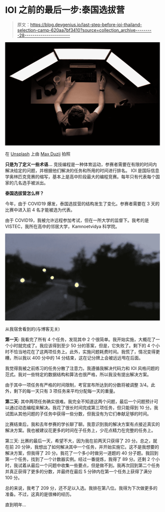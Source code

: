 # IOI 之前的最后一步:泰国选拔营

> 原文：<https://blog.devgenius.io/last-step-before-ioi-thailand-selection-camp-620aa7bf3410?source=collection_archive---------28----------------------->

![](img/a4722d38232b310b436fef4ba5a37578.png)

在 [Unsplash](https://unsplash.com?utm_source=medium&utm_medium=referral) 上由 [Max Duzij](https://unsplash.com/@max_duz?utm_source=medium&utm_medium=referral) 拍照

**只是为了定义一些术语…**
竞技编程是一种体育运动，参赛者需要在有限的时间内解决给定的问题，并根据他们解决的任务和所用的时间进行排名。
IOI 是国际信息学奥林匹克竞赛的缩写，基本上是高中阶段最大的编程竞赛。每年只有代表每个国家的几名选手被派出。

**泰国选拔营怎么样？**

今年，由于 COVID19 爆发，泰国选拔营的结构发生了变化。参赛者需要在 3 天的比赛中进入前 4 名才能被选为代表。

由于 COVID19，我被允许远程参加考试，但在一所大学的监督下。我考的是 VISTEC，我所在高中的邻居大学，Kamnoetvidya 科学院。

![](img/c8683c9b394ffb1a753d4ee72291e490.png)

从我宿舍看到的(与博客无关)

**第一天:**
我看完了所有 4 个任务，发现其中 2 个很简单。我开始实施，大概花了一个小时就完成了。我应该得到至少 50 分的答案，但是，它失败了。剩下的 4 个小时不恰当地花在了这两项任务上。此外，实施问题耗费时间。我慌了，情况变得更糟，所以我以 400 分中的 14 分结束，这在记分牌上会被远远甩在后面。

我觉得我被之前练习的任务分散了注意力。我遵循我解决代码力和 IOI 风格问题的范式。我对一些特定的数据结构和算法也很严格，所以我没有提出解决方案。

由于其中一项任务有严格的时间限制，考官宣布所达到的分数将被调整 3/4。此外，剩下的每一天只有 3 项任务来平均分配每一天的重量。

**第二天:**
其中两项任务确实很难。我完全不知道这两个问题，最后一个问题预计可以通过动态编程来解决。我花了很长时间完成第三项任务，但只能得到 10 分。我试图从其他问题的子任务中获得一些分数，但我没有为它们奉献足够的时间。

比赛结束后，我和去年参赛的学长聊了聊。我意识到我的解决方案有点接近真实的解决方案。我也被建议花更多的时间在子任务上，少花点精力在完整的任务上。

第三天:
比赛的最后一天，希望不大，因为我在前两天只获得了 20 分。总之，就在前 20 分钟，我想出了如何解决其中一个任务，并开始实施它。这不是我想要的解决方案，但我得了 20 分。我花了一个多小时做另一道题的 40 分子题。我回到第一个任务，找到了一个计数器实例。经过一番提炼，我得了 89 分。还剩 2 个小时，我试着从最后一个问题中收集一些要点，但是做不到。我再次回到第二个任务并真正获得了更多的分数，并最终在最后 5 分钟内在第一个任务上获得了满分 100 分。

总的来说，我考了 209 分，还不足以入选。我排在第八位。我得为下次做更多的准备。不过，这真的是很棒的经历。

直到明年…